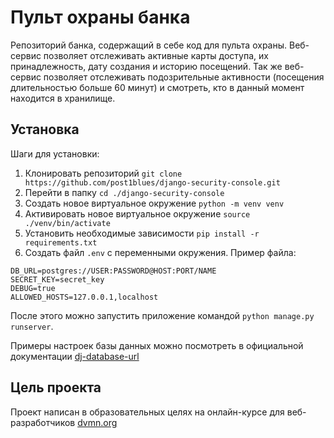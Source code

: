 # Пульт охраны банка
Репозиторий банка, содержащий в себе код для пульта охраны. Веб-сервис позволяет отслеживать 
активные карты доступа, их принадлежность, дату создания и историю посещений. 
Так же веб-сервис позволяет отслеживать подозрительные активности (посещения
длительностью больше 60 минут) и смотреть, кто в данный момент находится в хранилище.

## Установка
Шаги для установки:
1. Клонировать репозиторий `git clone https://github.com/post1blues/django-security-console.git`
2. Перейти в папку `cd ./django-security-console`
3. Создать новое виртуальное окружение `python -m venv venv`
4. Активировать новое виртуальное окружение `source ./venv/bin/activate`
5. Установить необходимые зависимости `pip install -r requirements.txt`
6. Создать файл `.env` с переменными окружения. Пример файла:

```
DB_URL=postgres://USER:PASSWORD@HOST:PORT/NAME
SECRET_KEY=secret_key
DEBUG=true
ALLOWED_HOSTS=127.0.0.1,localhost
```

После этого можно запустить приложение командой `python manage.py runserver`.

Примеры настроек базы данных можно посмотреть в официальной документации [dj-database-url](https://github.com/jacobian/dj-database-url)

## Цель проекта
Проект написан в образовательных целях на онлайн-курсе 
для веб-разработчиков [dvmn.org](https://dvmn.org)
